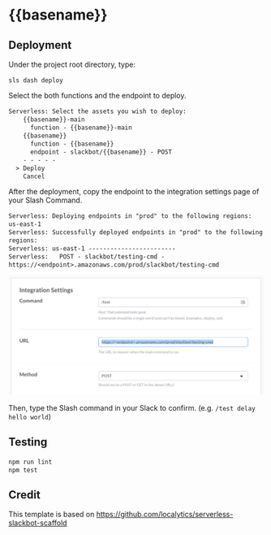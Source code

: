# {{basename}}


## Deployment

Under the project root directory, type:
```
sls dash deploy
```
Select the both functions and the endpoint to deploy.
```
Serverless: Select the assets you wish to deploy:
    {{basename}}-main
      function - {{basename}}-main
    {{basename}}
      function - {{basename}}
      endpoint - slackbot/{{basename}} - POST
    - - - - -
  > Deploy
    Cancel
```
After the deployment, copy the endpoint to the integration settings page of your Slash Command.
```
Serverless: Deploying endpoints in "prod" to the following regions: us-east-1
Serverless: Successfully deployed endpoints in "prod" to the following regions:
Serverless: us-east-1 ------------------------
Serverless:   POST - slackbot/testing-cmd - https://<endpoint>.amazonaws.com/prod/slackbot/testing-cmd
```

![](https://github.com/canyousayyes/khaos-serverless-slackbot/raw/master/slash_command_settings.png)

Then, type the Slash command in your Slack to confirm. (e.g. `/test delay hello world`)

## Testing

```
npm run lint
npm test
```

## Credit
This template is based on https://github.com/localytics/serverless-slackbot-scaffold

